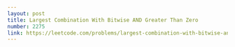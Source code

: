 ```yaml
---
layout: post
title: Largest Combination With Bitwise AND Greater Than Zero
number: 2275
link: https://leetcode.com/problems/largest-combination-with-bitwise-and-greater-than-zero
---
```

